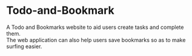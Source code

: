 # Todo-and-Bookmark
A Todo and Bookmarks website to aid users create tasks and complete them. </br>
The web application can also help users save bookmarks so as to make surfing easier. </br>

